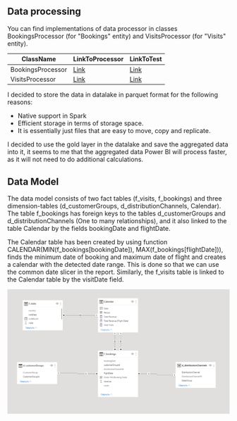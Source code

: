 ## Data processing
You can find implementations of data processor in classes BookingsProcessor (for "Bookings" entity) and VisitsProcessor (for "Visits" entity).

| ClassName | LinkToProcessor | LinkToTest |
| ------ | ------ | ------ |
| BookingsProcessor | [Link](https://github.com/garpuun/euwd-case-study/blob/develop/datawarehouse/src/main/java/org/example/processor/impl/BookingsProcessor.java) | [Link](https://github.com/garpuun/euwd-case-study/blob/develop/datawarehouse/src/test/java/org/example/processor/impl/BookingsProcessorTest.java) |
| VisitsProcessor | [Link](https://github.com/garpuun/euwd-case-study/blob/develop/datawarehouse/src/main/java/org/example/processor/impl/VisitsProcessor.java) | [Link](https://github.com/garpuun/euwd-case-study/blob/develop/datawarehouse/src/test/java/org/example/processor/impl/VisitsProcessorTest.java) |

I decided to store the data in datalake in parquet format for the following reasons:
- Native support in Spark
- Efficient storage in terms of storage space.
- It is essentially just files that are easy to move, copy and replicate.

I decided to use the gold layer in the datalake and save the aggregated data into it, it seems to me that the aggregated data Power BI will process faster, as it will not need to do additional calculations.

## Data Model

The data model consists of two fact tables (f_visits, f_bookings) and three dimension-tables (d_customerGroups, d_distributionChannels, Calendar).
The table f_bookings has foreign keys to the tables d_customerGroups and d_distributionChannels (One to many relationships), and it also linked to the table Calendar by the fields bookingDate and flightDate.

The Calendar table has been created by using function CALENDAR(MIN(f_bookings[bookingDate]), MAX(f_bookings[flightDate])), finds the minimum date of booking and maximum date of flight and creates a calendar with the detected date range.
This is done so that we can use the common date slicer in the report.
Similarly, the f_visits table is linked to the Calendar table by the visitDate field.


![img.png](img.png)